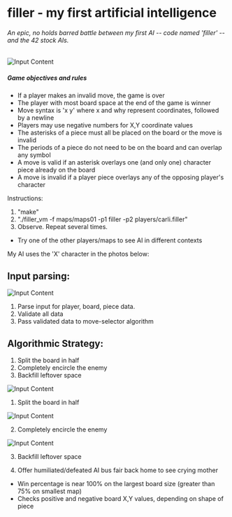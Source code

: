 # filler - my first artificial intelligence
###### An epic, no holds barred battle between my first AI -- code named 'filler' -- and the 42 stock AIs.

![Input Content](https://raw.githubusercontent.com/wobula/filler/master/0.png)

##### Game objectives and rules
 * If a player makes an invalid move, the game is over
 * The player with most board space at the end of the game is winner
 * Move syntax is 'x y' where x and why represent coordinates, followed by a newline
 * Players may use negative numbers for X,Y coordinate values
 * The asterisks of a piece must all be placed on the board or the move is invalid
 * The periods of a piece do not need to be on the board and can overlap any symbol
 * A move is valid if an asterisk overlays one (and only one) character piece already on the board
 * A move is invalid if a player piece overlays any of the opposing player's character

Instructions:
1.  "make"
2.  "./filler_vm -f maps/maps01 -p1 filler -p2 players/carli.filler"
3.  Observe. Repeat several times.
 * Try one of the other players/maps to see AI in different contexts

 My AI uses the 'X' character in the photos below:

 ## Input parsing:

![Input Content](https://raw.githubusercontent.com/wobula/filler/master/1.png)
1.  Parse input for player, board, piece data.
2.  Validate all data
3.  Pass validated data to move-selector algorithm

## Algorithmic Strategy:

1.  Split the board in half
2.  Completely encircle the enemy
3.  Backfill leftover space

![Input Content](https://raw.githubusercontent.com/wobula/filler/master/2.png)

1.  Split the board in half

![Input Content](https://raw.githubusercontent.com/wobula/filler/master/3.png)

2.  Completely encircle the enemy

![Input Content](https://raw.githubusercontent.com/wobula/filler/master/4.png)

3.  Backfill leftover space

4.  Offer humiliated/defeated AI bus fair back home to see crying mother
 * Win percentage is near 100% on the largest board size (greater than 75% on smallest map)
 * Checks positive and negative board X,Y values, depending on shape of piece